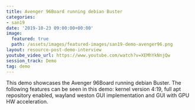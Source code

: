 ```yaml
---
title: Avenger 96Board running debian Buster
categories:
- san19
date: '2019-10-23 09:00:00+00:00'
image:
  featured: true
  path: /assets/images/featured-images/san19-demo-avenger96.png
layout: resource-post-demo-interview
youtube_video_url: https://www.youtube.com/watch?v=XEMhYkNnjQw
session_track: Demo
tag: demo
---
```

This demo showcases the Avenger 96Board running debian Buster. The following features can be seen in this demo: kernel version 4:19, full apt repository enabled, wayland weston GUI implementation and GUI with GPU HW acceleration.

